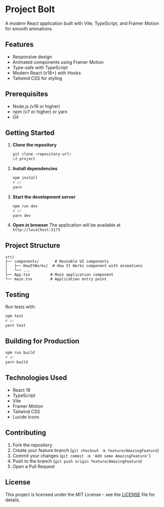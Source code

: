 # Project Bolt

A modern React application built with Vite, TypeScript, and Framer Motion for smooth animations.

## Features

- Responsive design
- Animated components using Framer Motion
- Type-safe with TypeScript
- Modern React (v18+) with Hooks
- Tailwind CSS for styling

## Prerequisites

- Node.js (v16 or higher)
- npm (v7 or higher) or yarn
- Git

## Getting Started

1. **Clone the repository**
   ```bash
   git clone <repository-url>
   cd project
   ```

2. **Install dependencies**
   ```bash
   npm install
   # or
   yarn
   ```

3. **Start the development server**
   ```bash
   npm run dev
   # or
   yarn dev
   ```

4. **Open in browser**
   The application will be available at `http://localhost:5173`

## Project Structure

```
src/
├── components/       # Reusable UI components
│   ├── HowItWorks/  # How It Works component with animations
│   └── ...
├── App.tsx         # Main application component
└── main.tsx        # Application entry point
```

## Testing

Run tests with:
```bash
npm test
# or
yarn test
```

## Building for Production

```bash
npm run build
# or
yarn build
```

## Technologies Used

- React 18
- TypeScript
- Vite
- Framer Motion
- Tailwind CSS
- Lucide Icons

## Contributing

1. Fork the repository
2. Create your feature branch (`git checkout -b feature/AmazingFeature`)
3. Commit your changes (`git commit -m 'Add some AmazingFeature'`)
4. Push to the branch (`git push origin feature/AmazingFeature`)
5. Open a Pull Request

## License

This project is licensed under the MIT License - see the [LICENSE](LICENSE) file for details.
